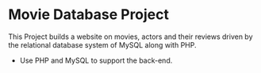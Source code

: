 # Movie Database Project

This Project builds a website on movies, actors and their reviews driven by the relational database system of MySQL along with PHP.

- Use PHP and MySQL to support the back-end.
